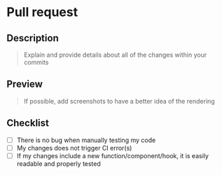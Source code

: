 # Pull request

## Description

> Explain and provide details about all of the changes within your commits

## Preview

> If possible, add screenshots to have a better idea of the rendering

## Checklist

- [ ] There is no bug when manually testing my code
- [ ] My changes does not trigger CI error(s)
- [ ] If my changes include a new function/component/hook, it is easily readable and properly tested

